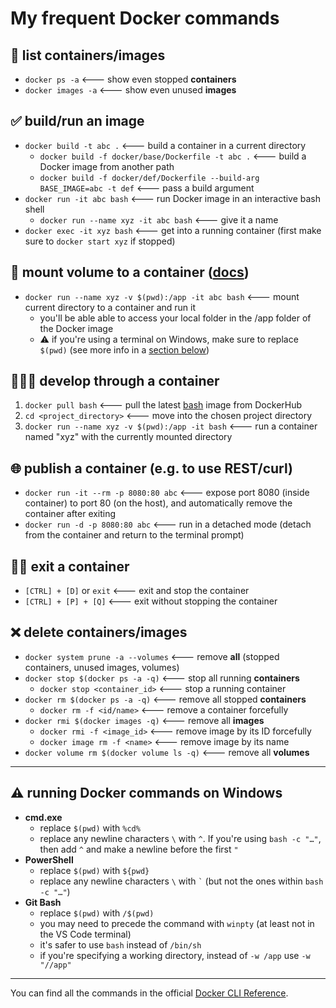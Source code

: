 # My frequent Docker commands

## 📜 **list** containers/images

* `docker ps -a` <--- show even stopped **containers**
* `docker images -a` <--- show even unused **images**

## ✅ **build/run** an image

* `docker build -t abc .` <--- build a container in a current directory
  * `docker build -f docker/base/Dockerfile -t abc .` <--- build a Docker image from another path
  * `docker build -f docker/def/Dockerfile --build-arg BASE_IMAGE=abc -t def` <--- pass a build argument
* `docker run -it abc bash` <--- run Docker image in an interactive bash shell
  * `docker run --name xyz -it abc bash` <--- give it a name
* `docker exec -it xyz bash` <--- get into a running container (first make sure to `docker start xyz` if stopped)

## 💾 **mount** volume to a container ([docs](https://docs.docker.com/storage/volumes/#start-a-container-with-a-volume))

* `docker run --name xyz -v $(pwd):/app -it abc bash` <--- mount current directory to a container and run it
  * you'll be able able to access your local folder in the /app folder of the Docker image
  * ⚠ if you're using a terminal on Windows, make sure to replace `$(pwd)` (see more info in a [section below](#-running-docker-commands-on-windows))

## 🧑🏻‍💻 **develop** through a container

1. `docker pull bash` <--- pull the latest [bash](https://hub.docker.com/_/bash) image from DockerHub
1. `cd <project_directory>` <--- move into the chosen project directory
1. `docker run --name xyz -v $(pwd):/app -it bash` <--- run a container named "xyz" with the currently mounted directory

## 🌐 **publish** a container (e.g. to use REST/curl)

* `docker run -it --rm -p 8080:80 abc` <--- expose port 8080 (inside container) to port 80 (on the host), and automatically remove the container after exiting
* `docker run -d -p 8080:80 abc` <--- run in a detached mode (detach from the container and return to the terminal prompt)

## 🚶‍♂ **exit** a container

* `[CTRL] + [D]` or `exit` <--- exit and stop the container
* `[CTRL] + [P] + [Q]` <--- exit without stopping the container

## ❌ delete containers/images

* `docker system prune -a --volumes` <--- remove **all** (stopped containers, unused images, volumes)
* `docker stop $(docker ps -a -q)` <--- stop all running **containers**
  * `docker stop <container_id>` <--- stop a running container
* `docker rm $(docker ps -a -q)` <--- remove all stopped **containers**
  * `docker rm -f <id/name>` <--- remove a container forcefully
* `docker rmi $(docker images -q)` <--- remove all **images**
  * `docker rmi -f <image_id>` <--- remove image by its ID forcefully
  * `docker image rm -f <name>` <--- remove image by its name
* `docker volume rm $(docker volume ls -q)` <--- remove all **volumes**

---

## ⚠ running Docker commands on Windows

* **cmd.exe**
  * replace `$(pwd)` with `%cd%`
  * replace any newline characters `\` with `^`. If you're using `bash -c "…"`, then add `^` and make a newline before the first `"`
* **PowerShell**
  * replace `$(pwd)` with `${pwd}`
  * replace any newline characters `\` with `` ` `` (but not the ones within `bash -c "…"`)
* **Git Bash**
  * replace `$(pwd)` with `/$(pwd)`
  * you may need to precede the command with `winpty` (at least not in the VS Code terminal)
  * it's safer to use `bash` instead of `/bin/sh`
  * if you're specifying a working directory, instead of `-w /app` use `-w "//app"`

---
You can find all the commands in the official [Docker CLI Reference](https://docs.docker.com/engine/reference/run/).
